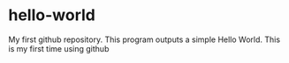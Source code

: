 # hello-world
My first github repository. This program outputs a simple Hello World.
This is my first time using github
